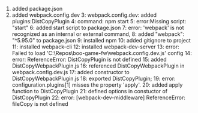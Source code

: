 1. added package.json
2. added webpack.config.dev
3: webpack.config.dev: added plugins:DistCopyPlugin
4: command: npm start
5: error:Missing script: "start"
6: added start script to package.json
7: error: 'webpack' is not recognized as an internal or external command,
8: added "webpack": "^5.95.0" to package.json
9: installed npm
10: added gitignore to project
11: installed webpack-cli
12: installed webpack-dev-server
13: error:  Failed to load 'C:\Repos\boo-game-fw\webpack.config.dev.js' config
14: error: ReferenceError: DistCopyPlugin is not defined
15: added DistCopyWebpackPlugin.js
16: referenced DistCopyWebpackPlugin in webpack.config.dev.js
17: added constructor to DistCopyWebpackPlugin.js
18: exported DistCopyPlugin;
19: error: configuration.plugins[1] misses the property 'apply'.
20: added apply function to DistCopyPlugin
21: defined options in constuctor of DistCopyPlugin
22: error: [webpack-dev-middleware] ReferenceError: fileCopy is not defined